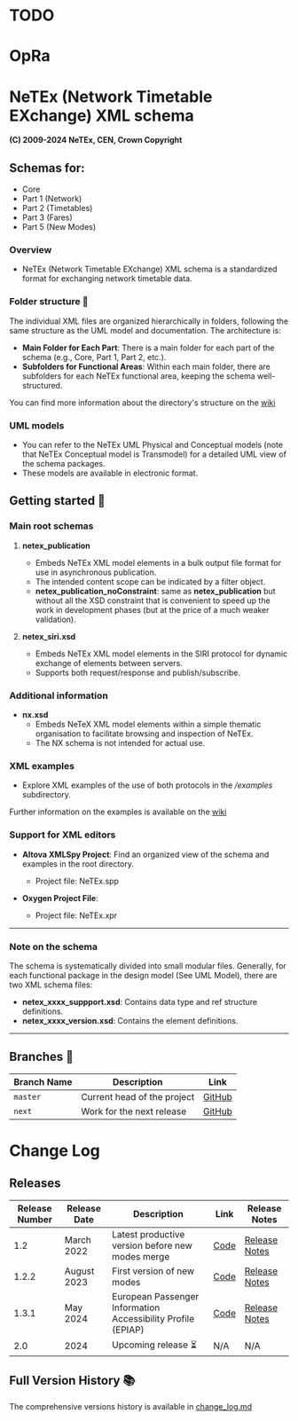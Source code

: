 # TODO 

# OpRa 

# NeTEx (Network Timetable EXchange) XML schema
**(C) 2009-2024 NeTEx, CEN, Crown Copyright**

## Schemas for:

- Core
- Part 1 (Network)
- Part 2 (Timetables)
- Part 3 (Fares)
- Part 5 (New Modes)

### Overview

- NeTEx (Network Timetable EXchange) XML schema is a standardized format for exchanging network timetable data.

### Folder structure 📁

The individual XML files are organized hierarchically in folders, following the same structure as the UML model and documentation. The architecture is: 

- **Main Folder for Each Part**: There is a main folder for each part of the schema (e.g., Core, Part 1, Part 2, etc.).
- **Subfolders for Functional Areas**: Within each main folder, there are subfolders for each NeTEx functional area, keeping the schema well-structured.

You can find more information about the directory's structure on the [wiki](https://github.com/ITxPT/NeTEx/wiki/Structure-And-Compatibility#netex-directory-structure)
### UML models

- You can refer to the NeTEx UML Physical and Conceptual models (note that NeTEx Conceptual model is Transmodel) for a detailed UML view of the schema packages.
- These models are available in electronic format.
  
## Getting started 🚀

### Main root schemas

1. **netex_publication**
   - Embeds NeTEx XML model elements in a bulk output file format for use in asynchronous publication.
   - The intended content scope can be indicated by a filter object.
   -  **netex_publication_noConstraint**: same as **netex_publication** but without all the XSD constraint that is convenient to speed up the work in development phases (but at the price of a much weaker validation).

2. **netex_siri.xsd**
   - Embeds NeTEx XML model elements in the SIRI protocol for dynamic exchange of elements between servers.
   - Supports both request/response and publish/subscribe.

### Additional information

- **nx.xsd**
   - Embeds NeTeX XML model elements within a simple thematic organisation to facilitate browsing and inspection of NeTEx.
   - The NX schema is not intended for actual use.

### XML examples

- Explore XML examples of the use of both protocols in the */examples* subdirectory.

Further information on the examples is available on the [wiki](https://github.com/ITxPT/NeTEx/wiki/Using-NeTEx#how-to-use-example-files)
### Support for XML editors

- **Altova XMLSpy Project**: Find an organized view of the schema and examples in the root directory.
   - Project file: NeTEx.spp

- **Oxygen Project File**: 
   - Project file: NeTEx.xpr

----

### Note on the schema

The schema is systematically divided into small modular files. Generally, for each functional package in the design model (See UML Model), there are two XML schema files:

- **netex_xxxx_suppport.xsd**: Contains data type and ref structure definitions.
- **netex_xxxx_version.xsd**: Contains the element definitions.

----
## Branches  🌿

| Branch Name | Description                                             | Link                                            |
| ----------- | ------------------------------------------------------- | ----------------------------------------------- |
| `master`    | Current head of the project                            | [GitHub](https://github.com/NeTEx-CEN/NeTEx)    |
| `next`      | Work for the next release                              | [GitHub](https://github.com/NeTEx-CEN/NeTEx/tree/next) |

# Change Log
## Releases
| Release Number | Release Date  | Description                                    | Link | Release Notes                                                                                   |
| -------------- | ------------- | ---------------------------------------------- | ------------- | ----------------------------------------------------------------------------------------------- |
| 1.2            | March 2022    | Latest productive version before new modes merge | [Code](https://github.com/NeTEx-CEN/NeTEx/releases/tag/v1.2) | [Release Notes](https://github.com/NeTEx-CEN/NeTEx/blob/v1.2/README.md) |
| 1.2.2          | August 2023   | First version of new modes                     | [Code](https://github.com/NeTEx-CEN/NeTEx/releases/tag/v1.2.2)  | [Release Notes](https://github.com/NeTEx-CEN/NeTEx/blob/v1.2.2/README.md)       |
| 1.3.1          | May 2024      | European Passenger Information Accessibility Profile (EPIAP) | [Code](https://github.com/NeTEx-CEN/NeTEx/releases/tag/v1.3.1) | [Release Notes](https://github.com/NeTEx-CEN/NeTEx/blob/v1.3.1/README.md) |
| 2.0          | 2024     | Upcoming release   ⏳                            | N/A  | N/A                                                                                             |
## Full Version History 📚
The comprehensive versions history is available in [change_log.md](https://github.com/ITxPT/NeTEx/blob/NeTEx/change_log.md)